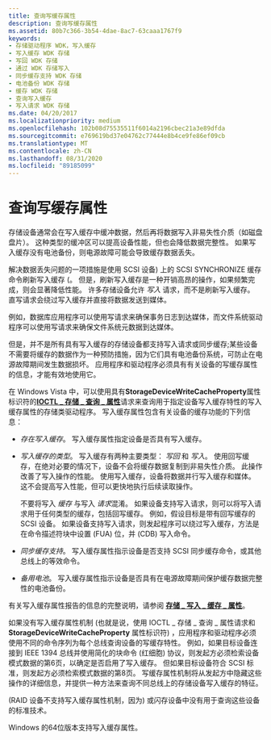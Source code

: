 ```yaml
---
title: 查询写缓存属性
description: 查询写缓存属性
ms.assetid: 80b7c366-3b54-4dae-8ac7-63caaa1767f9
keywords:
- 存储驱动程序 WDK，写入缓存
- 写入缓存 WDK 存储
- 写回 WDK 存储
- 通过 WDK 存储写入
- 同步缓存支持 WDK 存储
- 电池备份 WDK 存储
- 缓存 WDK 存储
- 查询写入缓存
- 写入请求 WDK 存储
ms.date: 04/20/2017
ms.localizationpriority: medium
ms.openlocfilehash: 102b08d75535511f6014a2196cbec21a3e89dfda
ms.sourcegitcommit: e769619bd37e04762c77444e8b4ce9fe86ef09cb
ms.translationtype: MT
ms.contentlocale: zh-CN
ms.lasthandoff: 08/31/2020
ms.locfileid: "89185099"
---
```

# <a name="querying-for-the-write-cache-property"></a>查询写缓存属性


存储设备通常会在写入缓存中缓冲数据，然后再将数据写入非易失性介质（如磁盘盘片）。 这种类型的缓冲区可以提高设备性能，但也会降低数据完整性。 如果写入缓存没有电池备份，则电源故障可能会导致缓存数据丢失。

解决数据丢失问题的一项措施是使用 SCSI 设备) 上的 SCSI SYNCHRONIZE 缓存命令刷新写入缓存 (。 但是，刷新写入缓存是一种开销高昂的操作，如果频繁完成，则会显著降低性能。 许多存储设备允许 *写入* 请求，而不是刷新写入缓存。 直写请求会绕过写入缓存并直接将数据发送到媒体。

例如，数据库应用程序可以使用写请求来确保事务日志到达媒体，而文件系统驱动程序可以使用写请求来确保文件系统元数据到达媒体。

但是，并不是所有具有写入缓存的存储设备都支持写入请求或同步缓存;某些设备不需要将缓存的数据作为一种预防措施，因为它们具有电池备份系统，可防止在电源故障期间发生数据损坏。 应用程序和驱动程序必须具有有关设备的写缓存属性的信息，才能有效地使用它。

在 Windows Vista 中，可以使用具有**StorageDeviceWriteCacheProperty**属性标识符的[**IOCTL \_ 存储 \_ 查询 \_ 属性**](/windows-hardware/drivers/ddi/ntddstor/ni-ntddstor-ioctl_storage_query_property)请求来查询用于指定设备写入缓存特性的写入缓存属性的存储类驱动程序。 写入缓存属性包含有关设备的缓存功能的下列信息：

-   *存在写入缓存*。 写入缓存属性指定设备是否具有写入缓存。

-   *写入缓存的类型*。 写入缓存有两种主要类型： *写回* 和 *写入*。 使用回写缓存，在绝对必要的情况下，设备不会将缓存数据复制到非易失性介质。 此操作改善了写入操作的性能。 使用写入缓存，设备将数据并行写入缓存和媒体。 这不会提高写入性能，但可以更快地执行后续读取操作。

    不要将写入 *缓存* 与写入 *请求*混淆。 如果设备支持写入请求，则可以将写入请求用于任何类型的缓存，包括回写缓存。 例如，假设目标是带有回写缓存的 SCSI 设备。 如果设备支持写入请求，则发起程序可以绕过写入缓存，方法是在命令描述符块中设置 (FUA) 位，并 (CDB) 写入命令。

-   *同步缓存支持*。 写入缓存属性指示设备是否支持 SCSI 同步缓存命令，或其他总线上的等效命令。

-   *备用电池*。 写入缓存属性指示设备是否具有在电源故障期间保护缓存数据完整性的电池备份。

有关写入缓存属性报告的信息的完整说明，请参阅 [**存储 \_ 写入 \_ 缓存 \_ 属性**](/windows-hardware/drivers/ddi/ntddstor/ns-ntddstor-_storage_write_cache_property)。

如果没有写入缓存属性机制 (也就是说，使用 IOCTL \_ 存储 \_ 查询 \_ 属性请求和 **StorageDeviceWriteCacheProperty** 属性标识符) ，应用程序和驱动程序必须使用不同的命令序列为每个总线查询设备的写缓存特性。 例如，如果目标设备连接到 IEEE 1394 总线并使用简化的块命令 (红细胞) 协议，则发起方必须检索设备模式数据的第6页，以确定是否启用了写入缓存。 但如果目标设备符合 SCSI 标准，则发起方必须检索模式数据的第8页。 写缓存属性机制将从发起方中隐藏这些操作的详细信息，并提供一种方法来查询不同总线上的存储设备写入缓存的特征。

 (RAID 设备不支持写入缓存属性机制，因为) 或闪存设备中没有用于查询这些设备的标准技术。

Windows 的64位版本支持写入缓存属性。

 

